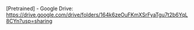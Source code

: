 [Pretrained] - Google Drive: https://drive.google.com/drive/folders/164k6zeOuFKmXSrFyaTgu7t2b6YqL8CYn?usp=sharing
